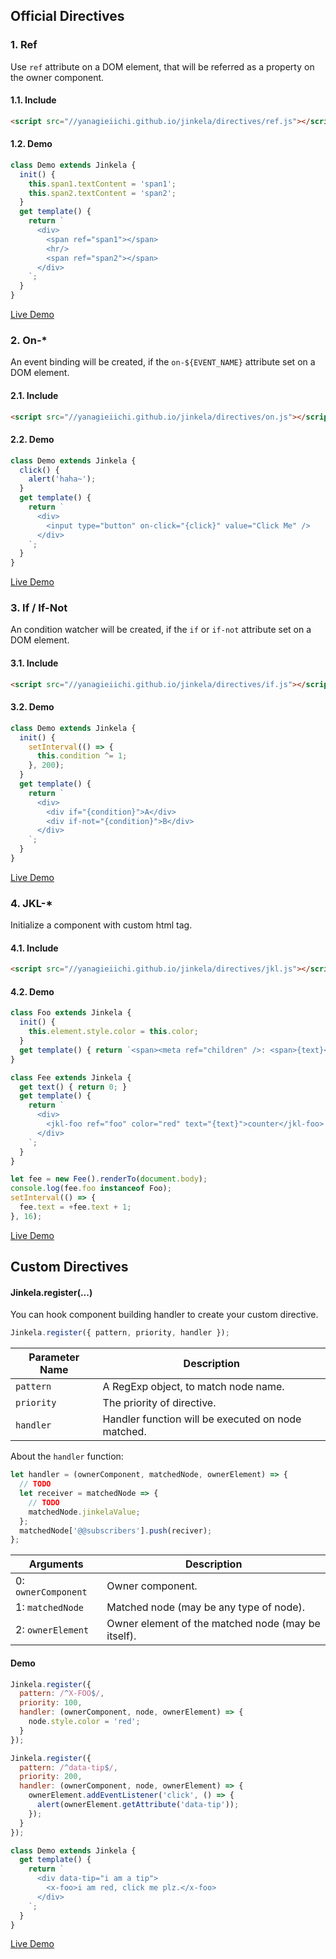 ## Official Directives

### 1. Ref

Use `ref` attribute on a DOM element, that will be referred as a property on the owner component.

#### 1.1. Include

```html
<script src="//yanagieiichi.github.io/jinkela/directives/ref.js"></script>
```

#### 1.2. Demo

```js
class Demo extends Jinkela {
  init() {
    this.span1.textContent = 'span1';
    this.span2.textContent = 'span2';
  }
  get template() {
    return `
      <div>
        <span ref="span1"></span>
        <hr/>
        <span ref="span2"></span>
      </div>
    `;
  }
}
```

[Live Demo](../../demo/ref-demo.html)

### 2. On-*

An event binding will be created, if the `on-${EVENT_NAME}` attribute set on a DOM element.

#### 2.1. Include

```html
<script src="//yanagieiichi.github.io/jinkela/directives/on.js"></script>
```

#### 2.2. Demo

```js
class Demo extends Jinkela {
  click() {
    alert('haha~');
  }
  get template() {
    return `
      <div>
        <input type="button" on-click="{click}" value="Click Me" />
      </div>
    `;
  }
}
```

[Live Demo](../../demo/on-demo.html)

### 3. If / If-Not

An condition watcher will be created, if the `if` or `if-not` attribute set on a DOM element.

#### 3.1. Include

```html
<script src="//yanagieiichi.github.io/jinkela/directives/if.js"></script>
```

#### 3.2. Demo

```js
class Demo extends Jinkela {
  init() {
    setInterval(() => {
      this.condition ^= 1;
    }, 200);
  }
  get template() {
    return `
      <div>
        <div if="{condition}">A</div>
        <div if-not="{condition}">B</div>
      </div>
    `;
  }
}
```

[Live Demo](../../demo/if-demo.html)

### 4. JKL-*

Initialize a component with custom html tag.

#### 4.1. Include

```html
<script src="//yanagieiichi.github.io/jinkela/directives/jkl.js"></script>
```

#### 4.2. Demo

```js
class Foo extends Jinkela {
  init() {
    this.element.style.color = this.color;
  }
  get template() { return `<span><meta ref="children" />: <span>{text}</span></span>`; }
}

class Fee extends Jinkela {
  get text() { return 0; }
  get template() {
    return `
      <div>
        <jkl-foo ref="foo" color="red" text="{text}">counter</jkl-foo>
      </div>
    `;
  }
}

let fee = new Fee().renderTo(document.body);
console.log(fee.foo instanceof Foo);
setInterval(() => {
  fee.text = +fee.text + 1;
}, 16);
```

[Live Demo](../../demo/jkl-demo.html)

## Custom Directives

#### Jinkela.register(...)

You can hook component building handler to create your custom directive.

```js
Jinkela.register({ pattern, priority, handler });
```

| Parameter Name   | Description                                                          |
| ---------------- | -------------------------------------------------------------------- |
| `pattern`        | A RegExp object, to match node name.                                 |
| `priority`       | The priority of directive.                                           |
| `handler`        | Handler function will be executed on node matched.                   |

About the `handler` function:

```js
let handler = (ownerComponent, matchedNode, ownerElement) => {
  // TODO
  let receiver = matchedNode => {
    // TODO
    matchedNode.jinkelaValue;
  };
  matchedNode['@@subscribers'].push(reciver);
};
```

| Arguments           | Description                                                          |
| ------------------- | -------------------------------------------------------------------- |
| 0: `ownerComponent` | Owner component.                                                     |
| 1: `matchedNode`    | Matched node (may be any type of node).                              |
| 2: `ownerElement`   | Owner element of the matched node (may be itself).                   |

#### Demo

```js
Jinkela.register({
  pattern: /^X-FOO$/,
  priority: 100,
  handler: (ownerComponent, node, ownerElement) => {
    node.style.color = 'red';
  }
});

Jinkela.register({
  pattern: /^data-tip$/,
  priority: 200,
  handler: (ownerComponent, node, ownerElement) => {
    ownerElement.addEventListener('click', () => {
      alert(ownerElement.getAttribute('data-tip'));
    });
  }
});

class Demo extends Jinkela {
  get template() {
    return `
      <div data-tip="i am a tip">
        <x-foo>i am red, click me plz.</x-foo>
      </div>
    `;
  }
}
```

[Live Demo](../../demo/custom-directive-demo.html)
